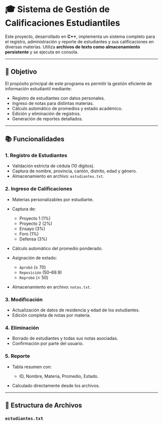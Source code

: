 # 🎓 Sistema de Gestión de Calificaciones Estudiantiles

Este proyecto, desarrollado en **C++**, implementa un sistema completo para el registro, administración y reporte de estudiantes y sus calificaciones en diversas materias. Utiliza **archivos de texto como almacenamiento persistente** y se ejecuta en consola.

---

## 🧭 Objetivo

El propósito principal de este programa es permitir la gestión eficiente de información estudiantil mediante:

* Registro de estudiantes con datos personales.
* Ingreso de notas para distintas materias.
* Cálculo automático de promedios y estado académico.
* Edición y eliminación de registros.
* Generación de reportes detallados.

---

## 📚 Funcionalidades

### 1. Registro de Estudiantes

* Validación estricta de cédula (10 dígitos).
* Captura de nombre, provincia, cantón, distrito, edad y género.
* Almacenamiento en archivo: `estudiantes.txt`.

### 2. Ingreso de Calificaciones

* Materias personalizables por estudiante.
* Captura de:

  * Proyecto 1 (1%)
  * Proyecto 2 (2%)
  * Ensayo (3%)
  * Foro (1%)
  * Defensa (3%)
* Cálculo automático del promedio ponderado.
* Asignación de estado:

  * `Aprobó` (≥ 70)
  * `Reposición` (50–69.9)
  * `Reprobó` (< 50)
* Almacenamiento en archivo: `notas.txt`.

### 3. Modificación

* Actualización de datos de residencia y edad de los estudiantes.
* Edición completa de notas por materia.

### 4. Eliminación

* Borrado de estudiantes y todas sus notas asociadas.
* Confirmación por parte del usuario.

### 5. Reporte

* Tabla resumen con:

  * ID, Nombre, Materia, Promedio, Estado.
* Calculado directamente desde los archivos.

---

## 🧾 Estructura de Archivos

### `estudiantes.txt`

